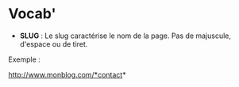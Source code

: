 # Vocab'

- **SLUG** : Le slug caractérise le nom de la page. Pas de majuscule, d'espace ou de tiret.

Exemple : 

http://www.monblog.com/*contact*
